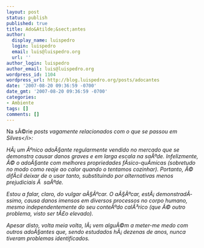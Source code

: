 ```yaml
---
layout: post
status: publish
published: true
title: Ado&Atilde;&sect;antes
author:
  display_name: luispedro
  login: luispedro
  email: luis@luispedro.org
  url: ''
author_login: luispedro
author_email: luis@luispedro.org
wordpress_id: 1104
wordpress_url: http://blog.luispedro.org/posts/adocantes
date: '2007-08-20 09:36:59 -0700'
date_gmt: '2007-08-20 09:36:59 -0700'
categories:
- Ambiente
tags: []
comments: []
---
```

<p>Na s&Atilde;&copy;rie <i>posts vagamente relacionados com o que se passou em Silves<&#47;i>:</p>
<p>H&Atilde;&iexcl; um &Atilde;&ordm;nico ado&Atilde;&sect;ante regularmente vendido no mercado que se demonstra causar danos graves e em larga escala na sa&Atilde;&ordm;de. Infelizmente, &Atilde;&copy; o ado&Atilde;&sect;ante com melhores propriedades f&Atilde;&shy;sico-qu&Atilde;&shy;micas (sobretudo no modo como reaje ao calor quando o tentamos cozinhar). Portanto, &Atilde;&copy; dif&Atilde;&shy;cil deixar de o usar tanto, substituindo por alternativas menos prejudiciais &Atilde;&nbsp; sa&Atilde;&ordm;de.</p>
<p>Estou a falar, claro, do vulgar a&Atilde;&sect;&Atilde;&ordm;car. O a&Atilde;&sect;&Atilde;&ordm;car, est&Atilde;&iexcl; demonstrad&Atilde;&shy;ssimo, causa danos imensos em diversos processos no corpo humano, mesmo independentemente do seu conte&Atilde;&ordm;do cal&Atilde;&sup3;rico (que &Atilde;&copy; outro problema, visto ser t&Atilde;&pound;o elevado).</p>
<p>Apesar disto, volta meia volta, l&Atilde;&iexcl; vem algu&Atilde;&copy;m a meter-me medo com outros ado&Atilde;&sect;antes que, sendo estudados h&Atilde;&iexcl; dezenas de anos, nunca tiveram problemas identificados.</p>
